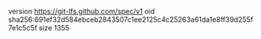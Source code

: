 version https://git-lfs.github.com/spec/v1
oid sha256:691ef32d584ebceb2843507c1ee2125c4c25263a61da1e8ff39d255f7e1c5c5f
size 1355
